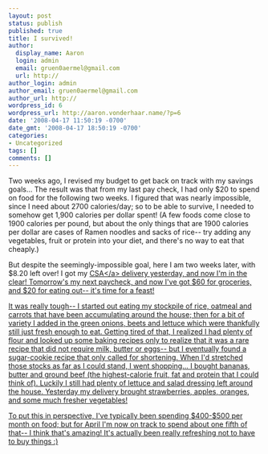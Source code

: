 ```yaml
---
layout: post
status: publish
published: true
title: I survived!
author:
  display_name: Aaron
  login: admin
  email: gruen0aermel@gmail.com
  url: http://
author_login: admin
author_email: gruen0aermel@gmail.com
author_url: http://
wordpress_id: 6
wordpress_url: http://aaron.vonderhaar.name/?p=6
date: '2008-04-17 11:50:19 -0700'
date_gmt: '2008-04-17 18:50:19 -0700'
categories:
- Uncategorized
tags: []
comments: []
---
```

<p>Two weeks ago, I revised my budget to get back on track with my savings goals...  The result was that from my last pay check, I had only $20 to spend on food for the following two weeks.  I figured that was nearly impossible, since I need about 2700 calories&#47;day; so to be able to survive, I needed to somehow get 1,900 calories per dollar spent!  (A few foods come close to 1900 calories per pound, but about the only things that are 1900 calories per dollar are cases of Ramen noodles and sacks of rice-- try adding any vegetables, fruit or protein into your diet, and there's no way to eat that cheaply.)</p>
<p>But despite the seemingly-impossible goal, here I am two weeks later, with $8.20 left over!  I got my <a href="http:&#47;&#47;en.wikipedia.org&#47;wiki&#47;Community-supported_agriculture">CSA<&#47;a> delivery yesterday, and now I'm in the clear!  Tomorrow's my next paycheck, and now I've got $60 for groceries, and $20 for eating out-- it's time for a feast!</p>
<p>It was really tough-- I started out eating my stockpile of rice, oatmeal and carrots that have been accumulating around the house; then for a bit of variety I added in the green onions, beets and lettuce which were thankfully still just fresh enough to eat.  Getting tired of that, I realized I had plenty of flour and looked up some baking recipes only to realize that it was a rare recipe that did not require milk, butter or eggs-- but I eventually found a sugar-cookie recipe that only called for shortening.  When I'd stretched those stocks as far as I could stand, I went shopping...  I bought bananas, butter and ground beef (the highest-calorie fruit, fat and protein that I could think of).  Luckily I still had plenty of lettuce and salad dressing left around the house.  Yesterday my delivery brought strawberries, apples, oranges, and some much fresher vegetables!</p>
<p>To put this in perspective, I've typically been spending $400-$500 per month on food; but for April I'm now on track to spend about one fifth of that-- I think that's amazing!  It's actually been really refreshing not to have to buy things :)</p>
